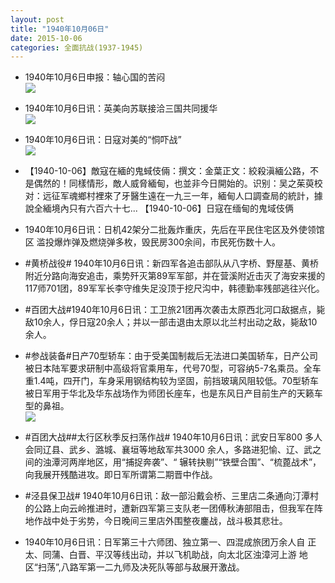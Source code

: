 ```yaml
---
layout: post
title: "1940年10月06日"
date: 2015-10-06
categories: 全面抗战(1937-1945)
---
```


<meta name="referrer" content="no-referrer" />

- 1940年10月6日申报：轴心国的苦闷 <br/><img src="https://ww3.sinaimg.cn/large/aca367d8jw1ewrs2l6eupj20x014h4qp.jpg" />

- 1940年10月6日讯：英美向苏联接洽三国共同援华 <br/><img src="https://ww4.sinaimg.cn/large/aca367d8jw1ewrqcb4rzhj206u0kn40w.jpg" />

- 1940年10月6日讯：日寇对美的“恫吓战” <br/><img src="https://ww4.sinaimg.cn/large/aca367d8jw1ewrol3nc8cj20e90aj0u0.jpg" />

- 【1940-10-06】敵寇在緬的鬼蜮伎倆：撰文：金葉正文：絞殺滇緬公路，不是偶然的！同樣情形，敵人威脅緬甸，也並非今日開始的。识别：吴之茱萸校对：远征军魂鄉村裡來了牙醫生遠在一九三一年，緬甸人口調查局的統計，據說全緬境內只有六百六十七... 【1940-10-06】日寇在缅甸的鬼域伎俩 

- 1940年10月6日讯：日机42架分二批轰炸重庆，先后在平民住宅区及外使领馆区 滥投爆炸弹及燃烧弹多枚，毁民房300余间，市民死伤数十人。 

- #黄桥战役# 1940年10月6日讯：新四军各追击部队从八字桥、野屋基、黄桥附近分路向海安追击，乘势歼灭第89军军部，并在营溪附近击灭了海安来援的117师701团，89军军长李守维失足没顶于挖尺沟中，韩德勤率残部逃往兴化。 

- #百团大战#1940年10月6日讯：工卫旅21团再次袭击太原西北河口敌据点，毙敌10余人，俘日寇20余人；并以一部击退由太原以北兰村出动之敌，毙敌10余人。 

- #参战装备#日产70型轿车：由于受美国制裁后无法进口美国轿车，日产公司被日本陆军要求研制中高级将官乘用车，代号70型，可容纳5-7名乘员。全车重1.4吨，四开门，车身采用钢结构较为坚固，前挡玻璃风阻较低。70型轿车被日军用于华北及华东战场作为师团长座车，也是东风日产目前生产的天籁车型的鼻祖。  <br/><img src="https://ww4.sinaimg.cn/large/aca367d8jw1ewr6oo5gbpj20cs12dq8g.jpg" />

- #百团大战##太行区秋季反扫荡作战# 1940年10月6日讯：武安日军800 多人会同辽县、武乡、潞城、襄垣等地敌军共3000 余人，多路进犯愉、辽、武之间的浊潭河两岸地区，用“捕捉奔袭”、“ 辗转抉剔”“铁壁合围”、“梳蓖战术”，向我展开残酷进攻。即日军所谓第二期晋中作战。 

- #泾县保卫战# 1940年10月6日讯：敌一部沿戴会桥、三里店二条通向汀潭村的公路上向云岭推进时，遭新四军第三支队老一团傅秋涛部阻击，但我军在阵地作战中处于劣势，今日晚间三里店外围整夜鏖战，战斗极其悲壮。 

- 1940年10月6日讯：日军第三十六师团、独立第一、四混成旅团万余人自 正太、同蒲、白晋、平汉等线出动，并以飞机助战，向太北区浊漳河上游 地区“扫荡”,八路军第一二九师及决死队等部与敌展开激战。 

